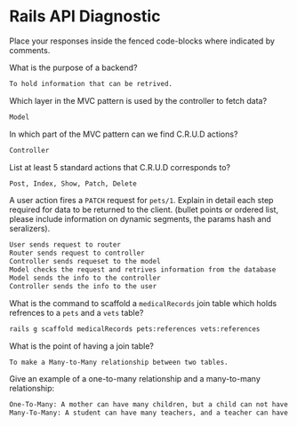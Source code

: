 # Rails API Diagnostic

Place your responses inside the fenced code-blocks where indicated by comments.


What is the purpose of a backend?

```bash
To hold information that can be retrived.
```

Which layer in the MVC pattern is used by the controller to fetch data?

```bash
Model
```

In which part of the MVC pattern can we find C.R.U.D actions?

```bash
Controller
```

List at least 5 standard actions that C.R.U.D corresponds to?

```bash
Post, Index, Show, Patch, Delete
```

A user action fires a `PATCH` request for `pets/1`. Explain in detail each step
required for data to be returned to the client. (bullet points or ordered list,
please include information on dynamic segments, the params hash and seralizers).

```bash
User sends request to router
Router sends request to controller
Controller sends requeset to the model
Model checks the request and retrives information from the database
Model sends the info to the controller
Controller sends the info to the user
```

What is the command to scaffold a `medicalRecords` join table which holds
refrences to a `pets` and a `vets` table?

```bash
rails g scaffold medicalRecords pets:references vets:references
```

What is the point of having a join table?

```bash
To make a Many-to-Many relationship between two tables.
```

Give an example of a one-to-many relationship and a many-to-many relationship:

```bash
One-To-Many: A mother can have many children, but a child can not have multiple biological mothers.
Many-To-Many: A student can have many teachers, and a teacher can have many students.
```
